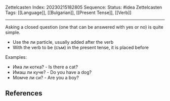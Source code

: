 Zettelcasten Index: 20230215182805
Sequence:
Status: #idea
Zettelcasten Tags: [[Language]], [[Bulgarian]], [[Present Tense]], [[Verb]]

---

Asking a closed question (one that can be answered with yes or no) is quite simple.
- Use the ли particle, usually added after the verb
- With the verb to be (съм) in the present tense, it is placed before

Examples:
- Има ли котка? - Is there a cat?
- Имаш ли куче? - Do you have a dog?
- Момче ли си? - Are you a boy?

## References
